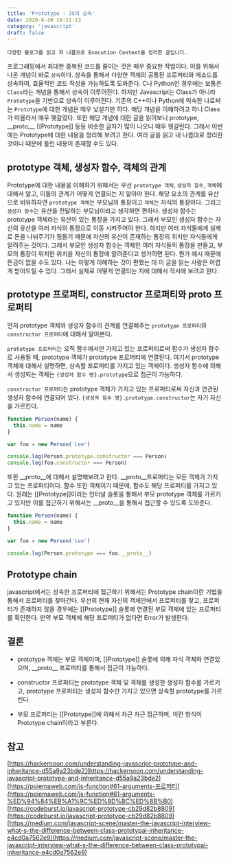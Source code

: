 ```yaml
---
title: 'Prototype : JS의 상속'
date: 2020-8-30 16:21:13
category: 'javascript'
draft: false
---
```


```
다양한 블로그를 읽고 저 나름으로 Execution Context을 정리한 글입니다.
```

프로그래밍에서 최대한 중복된 코드를 줄이는 것은 매우 중요한 작업이다. 이를 위해서 나온 개념이 바로 `상속`이다. 상속을 통해서 다양한 객체의 공통된 프로퍼티와 메소드를 상속하여, 효율적인 코드 작성을 가능하도록 도와준다. C나 Python인 경우에는 보통은 `Class`라는 개념을 통해서 상속이 이루어진다. 하지만 Javascript는 Class가 아니라 `Prototype`을 기반으로 상속이 이루어진다. 기존의 C++이나 Python에 익숙한 나로써는 `Prototype`에 대한 개념은 매우 낯설기만 하다. 해당 개념을 이해하려고 하니 Class가 떠올라서 매우 헷갈렸다. 또한 해당 개념에 대한 글을 읽어보니 prototype, \_\_proto\_\_, [[Prototype]] 등등 비슷한 글자가 많이 나오니 매우 헷갈린다. 그래서 이번에는 Prototype에 대한 내용을 정리해 보려고 한다. 여러 글을 읽고 내 나름대로 정리한 것이니 때문에 틀린 내용이 존재할 수도 있다.

## prototype 객체, 생성자 함수, 객체의 관계

Prototype에 대한 내용을 이해하기 위해서는 우선 `prototype 객체`, `생성자 함수`, `객체`에 대해서 알고, 이들의 관계가 어떻게 연결되는 지 알아야 한다. 해당 요소의 관계를 유산으로 비유하자면 `prototype 객체`는 부모님의 통장이고 `객체`는 자식의 통장이다. 그리고 `생성자 함수`는 유산을 전달하는 부모님이라고 생각하면 편하다. 생성자 함수는 prototype 객체라는 유산이 있는 통장을 가지고 있다. 그래서 부모인 생성자 함수는 자신의 유산을 여러 자식의 통장으로 이동 시켜주어야 한다. 하지만 여러 자식들에게 실제로 돈을 나눠주기가 힘들기 때문에 자신의 유산이 존재하는 통장의 위치만 자식들에게 알려주는 것이다. 그래서 부모인 생성자 함수는 객체인 여러 자식들의 통장을 만들고, 부모의 통장이 위치한 위치을 자신의 통장에 알려준다고 생가하면 된다. 뭔가 예시 때문에 뜬금이 없을 수도 있다. 나는 이렇게 이해하는 것이 편했는 데 이 글을 읽는 사람은 어렵게 받아드릴 수 있다. 그래서 실제로 어떻게 연결되는 지에 대해서 작서애 보려고 한다.

## prototype 프로퍼티, constructor 프로퍼티와 **proto** 프로퍼티

먼저 prototype 객체와 생성자 함수의 관계를 연결해주는 `prototype 프로퍼티`와 `constructor 프로퍼티`에 대해서 알아본다.

`prototype 프로퍼티`는 오직 함수에서만 가지고 있는 프로퍼티로써 함수가 생성자 함수로 사용될 때, prototype 객체가 prototype 프로퍼티에 연결된다. 여기서 prototype 객체에 대해서 설명하면, 상속할 프로퍼티를 가지고 있는 객체이다. 생성자 함수에 의해서 생성되는 객체는 `{생성자 함수 명}.prototype`으로 접근이 가능하다.

`constructor 프로퍼티`는 prototype 객체가 가지고 있는 프로퍼티로써 자신과 연관된 생성자 함수에 연결되어 있다. `{생성자 함수 명}.prototype.constructor`는 자기 자신을 가르킨다.

```javascript
function Person(name) {
  this.name = name
}

var foo = new Person('Lee')

console.log(Person.prototype.constructor === Person)
console.log(foo.constructor === Person)
```

또한 \_\_proto\_\_에 대해서 설명해보려고 한다. \_\_proto\_\_프로퍼티는 모든 객체가 가지고 있는 프로퍼티이다. 함수 또한 객체이기 때문에, 함수도 해당 프로퍼티를 가지고 있다. 원래는 [[Prototype]]이라는 인터널 슬롯을 통해서 부모 prototype 객체를 가르키고 있지만 이를 접근하기 위해서는 \_\_proto\_\_을 통해서 접근할 수 있도록 도와준다.

```javascript
function Person(name) {
  this.name = name
}

var foo = new Person('Lee')

console.log(Person.prototype === foo.__proto__)
```

## Prototype chain

javascript에서는 상속한 프로퍼티에 접근하기 위해서는 Prototype chain이란 기법을 통해서 프로퍼티를 찾아간다. 우선의 현재 자신의 객체안에서 프로퍼티를 찾고, 프로퍼티가 존재하지 않을 경우에는 [[Prototype]] 슬롯에 연결된 부모 객체에 있는 프로퍼티를 확인한다. 만약 부모 객체에 해당 프로퍼티가 없다면 Error가 발생한다.

## 결론

- prototype 객체는 부모 객체이며, [[Prototype]] 슬롯에 의해 자식 객체와 연결있으며, \_\_proto\_\_ 프로퍼티를 통해서 접근이 가능하다.
- constructor 프로퍼티는 prototype 객체 및 객체를 생성한 생성자 함수를 가르키고, prototype 프로퍼티는 생성자 함수만 가지고 있으면 상속할 prototype를 가르킨다.

- 부모 프로퍼티는 [[Prototype]]에 의해서 차근 차근 접근하며, 이런 방식이 Prototype chain이라고 부른다.

## 참고

[https://hackernoon.com/understanding-javascript-prototype-and-inheritance-d55a9a23bde2](https://hackernoon.com/understanding-javascript-prototype-and-inheritance-d55a9a23bde2)
[https://poiemaweb.com/js-function#61-arguments-프로퍼티](https://poiemaweb.com/js-function#61-arguments-%ED%94%84%EB%A1%9C%ED%8D%BC%ED%8B%B0)
[https://codeburst.io/javascript-prototype-cb29d82b8809](https://codeburst.io/javascript-prototype-cb29d82b8809)
[https://medium.com/javascript-scene/master-the-javascript-interview-what-s-the-difference-between-class-prototypal-inheritance-e4cd0a7562e9](https://medium.com/javascript-scene/master-the-javascript-interview-what-s-the-difference-between-class-prototypal-inheritance-e4cd0a7562e9)
